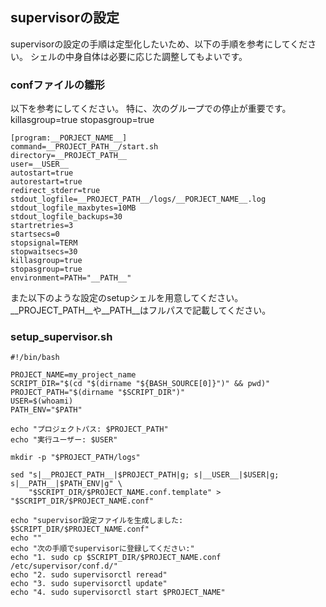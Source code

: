 ## supervisorの設定

supervisorの設定の手順は定型化したいため、以下の手順を参考にしてください。
シェルの中身自体は必要に応じた調整してもよいです。

### confファイルの雛形

以下を参考にしてください。
特に、次のグループでの停止が重要です。
killasgroup=true
stopasgroup=true

```
[program:__PORJECT_NAME__]
command=__PROJECT_PATH__/start.sh
directory=__PROJECT_PATH__
user=__USER__
autostart=true
autorestart=true
redirect_stderr=true
stdout_logfile=__PROJECT_PATH__/logs/__PORJECT_NAME__.log
stdout_logfile_maxbytes=10MB
stdout_logfile_backups=30
startretries=3
startsecs=0
stopsignal=TERM
stopwaitsecs=30
killasgroup=true
stopasgroup=true
environment=PATH="__PATH__"
```

また以下のような設定のsetupシェルを用意してください。
__PROJECT_PATH__や__PATH__はフルパスで記載してください。

### setup_supervisor.sh

```
#!/bin/bash

PROJECT_NAME=my_project_name
SCRIPT_DIR="$(cd "$(dirname "${BASH_SOURCE[0]}")" && pwd)"
PROJECT_PATH="$(dirname "$SCRIPT_DIR")"
USER=$(whoami)
PATH_ENV="$PATH"

echo "プロジェクトパス: $PROJECT_PATH"
echo "実行ユーザー: $USER"

mkdir -p "$PROJECT_PATH/logs"

sed "s|__PROJECT_PATH__|$PROJECT_PATH|g; s|__USER__|$USER|g; s|__PATH__|$PATH_ENV|g" \
    "$SCRIPT_DIR/$PROJECT_NAME.conf.template" > "$SCRIPT_DIR/$PROJECT_NAME.conf"

echo "supervisor設定ファイルを生成しました: $SCRIPT_DIR/$PROJECT_NAME.conf"
echo ""
echo "次の手順でsupervisorに登録してください:"
echo "1. sudo cp $SCRIPT_DIR/$PROJECT_NAME.conf /etc/supervisor/conf.d/"
echo "2. sudo supervisorctl reread"
echo "3. sudo supervisorctl update"
echo "4. sudo supervisorctl start $PROJECT_NAME"
```
